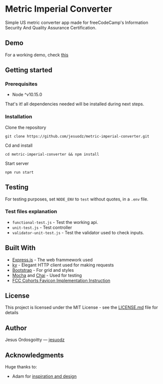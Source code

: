 # Metric Imperial Converter

Simple US metric converter app made for freeCodeCamp's Information Security And Quality Assurance Certification.

## Demo

For a working demo, check [this](https://jesuodz-metric-imperial-converter.glitch.me/)

## Getting started

### Prerequisites

* Node ^v10.15.0

That's it! all dependencies needed will be installed during next steps.

### Installation

Clone the repository
```
git clone https://github.com/jesuodz/metric-imperial-converter.git
```
Cd and install
```
cd metric-imperial-converter && npm install
```

Start server
```
npm run start
```
## Testing

For testing purposes, set `NODE_ENV` to `test` without quotes, in a `.env` file.

### Test files explanation
* `functional-test.js` - Test the working api.
* `unit-test.js` - Test controller
* `validator-unit-test.js` - Test the validator used to check inputs.

## Built With
* [Express.js](https://expressjs.com/) - The web frammework used
* [ky](https://github.com/sindresorhus/ky) - Elegant HTTP client used for making requests
* [Bootstrap](https://getbootstrap.com/) - For grid and styles
* [Mocha](https://mochajs.org/) and [Chai](https://www.chaijs.com/) - Used for testing
* [FCC Cohorts Favicon Implementation Instruction](https://github.com/Kornil/Chingu-Animal-Icons)

## License
This project is licensed under the MIT License - see the [LICENSE.md](https://github.com/jesuodz/metric-imperial-converter/blob/master/LICENSE.md) file for details

## Author
Jesus Ordosgoitty — [jesuodz](https://jesuodz.github.io)

## Acknowledgments
Huge thanks to:

* Adam for [inspiration and design](https://github.com/Adam111/freecodecamp-project-metric-imperial-converter)
